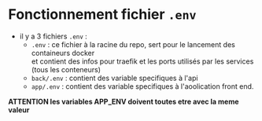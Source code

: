 # Fonctionnement fichier `.env`
- il y a 3 fichiers `.env` :
    - `.env` : ce fichier à la racine du repo, sert pour le lancement des containeurs docker  
      et contient des infos pour traefik et les ports utilisés par les services (tous les conteneurs)
    - `back/.env` : contient des variable specifiques à l'api
    - `app/.env` : contient des variable specifiques à l'aoolication front end.

**ATTENTION les variables APP_ENV doivent toutes etre avec la meme valeur**  
